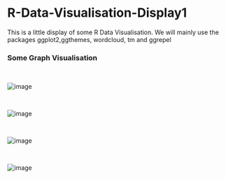 # R-Data-Visualisation-Display1
This is a little display of some R Data Visualisation. We will mainly use the packages ggplot2,ggthemes, wordcloud, tm and ggrepel 

### Some Graph Visualisation 


<br>

![image](https://user-images.githubusercontent.com/114810020/193703579-995b8050-3324-4247-8345-3f846348feb4.png)


<br>

![image](https://user-images.githubusercontent.com/114810020/193701182-772de916-d956-4596-b55b-38c415a0b09c.png)

<br>

![image](https://user-images.githubusercontent.com/114810020/193701757-8d6ca8d6-ccf9-44a4-ade4-49b22819997a.png)

<br>

![image](https://user-images.githubusercontent.com/114810020/193703888-402d6fac-bcfd-4c00-a8f0-a971806086ff.png)
